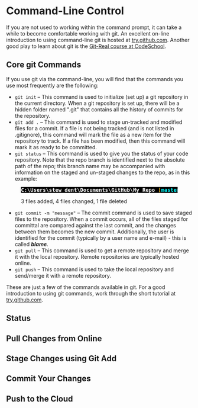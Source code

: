 # Command-Line Control

If you are not used to working within the command prompt, it can take a while to become comfortable working with git. An excellent on-line introduction to using command-line git is hosted at [try.github.com](http://try.github.com/). Another good play to learn about git is the [Git-Real course at CodeSchool](https://www.codeschool.com/courses/git-real).

## Core git Commands

If you use git via the command-line, you will find that the commands you use most frequently are the following:

-   `git init` – This command is used to initialize (set up) a git repository in the current directory. When a git repository is set up, there will be a hidden folder named ".git" that contains all the history of commits for the repository.
-   `git add .` – This command is used to stage un-tracked and modified files for a commit. If a file is not being tracked (and is not listed in .gitignore), this command will mark the file as a new item for the repository to track. If a file has been modified, then this command will mark it as ready to be committed.
-   `git status` – This command is used to give you the status of your code repository. Note that the repo branch is identified next to the absolute path of the repo; this branch name may be accompanied with information on the staged and un-staged changes to the repo, as in this example:

<figure>
    <pre style="background-color:black; color:white; font-weight:bold;">C:\Users\stew dent\Documents\GitHub\My Repo <span style="color:goldenrod;">[</span><span style="color:aqua;">master</span> <span style="color:forestgreen;">+3 ~4 -1</span><span style="color:goldenrod;">]</span></pre>
    <figcaption>3 files added, 4 files changed, 1 file deleted</figcaption>
</figure>

-   `git commit -m "message"` – The commit command is used to save staged files to the repository. When a commit occurs, all of the files staged for committal are compared against the last commit, and the changes between them becomes the new commit. Additionally, the user is identified for the commit (typically by a user name and e-mail) - this is called ***blame***.
-   `git pull` – This command is used to get a remote repository and merge it with the local repository. Remote repositories are typically hosted online.
-   `git push` – This command is used to take the local repository and send/merge it with a remote repository.

These are just a few of the commands available in git. For a good introduction to using git commands, work through the short tutorial at [try.github.com](http://try.github.com/).
## Status



## Pull Changes from Online



## Stage Changes using Git Add



## Commit Your Changes



## Push to the Cloud


